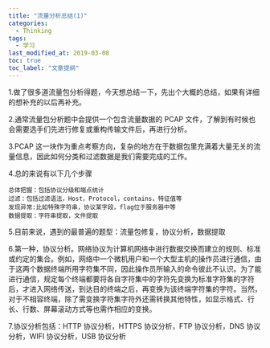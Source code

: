 ```yaml
---
title: "流量分析总结(1)"
categories:
  - Thinking
tags:
  - 学习
last_modified_at: 2019-03-08
toc: true
toc_label: "文章提纲"
---
```


1.做了很多道流量包分析得题，今天想总结一下，先出个大概的总结，如果有详细的想补充的以后再补充。

2.通常流量包分析题中会提供一个包含流量数据的 PCAP 文件，了解到有时候也会需要选手们先进行修复或重构传输文件后，再进行分析。

3.PCAP 这一块作为重点考察方向，复杂的地方在于数据包里充满着大量无关的流量信息，因此如何分类和过滤数据是我们需要完成的工作。

4.总的来说有以下几个步骤
  
    总体把握：包括协议分级和端点统计
    过滤：包括过滤语法，Host，Protocol，contains，特征值等
    发现异常:比如特殊字符串，协议某字段，flag位于服务器中等
    数据提取：字符串提取，文件提取
    
5.目前来说，遇到的最普遍的题型：流量包修复，协议分析，数据提取

6.第一种，协议分析。网络协议为计算机网络中进行数据交换而建立的规则、标准或约定的集合。例如，网络中一个微机用户和一个大型主机的操作员进行通信，由于这两个数据终端所用字符集不同，因此操作员所输入的命令彼此不认识。为了能进行通信，规定每个终端都要将各自字符集中的字符先变换为标准字符集的字符后，才进入网络传送，到达目的终端之后，再变换为该终端字符集的字符。当然，对于不相容终端，除了需变换字符集字符外还需转换其他特性，如显示格式、行长、行数、屏幕滚动方式等也需作相应的变换。

7.协议分析包括：HTTP 协议分析，HTTPS 协议分析，FTP 协议分析，DNS 协议分析，WIFI 协议分析，USB 协议分析

